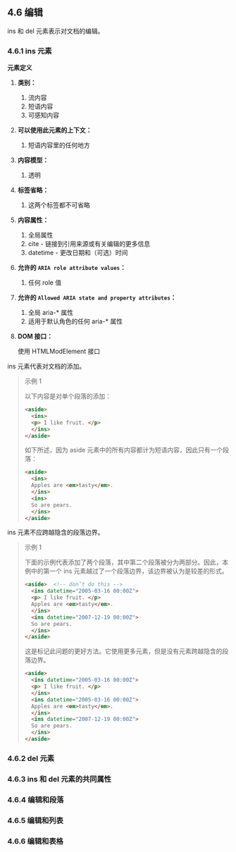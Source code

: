 ## 4.6 编辑

ins 和 del 元素表示对文档的编辑。

### 4.6.1 ins 元素
**元素定义**
1. **类别：**
    1. 流内容
    2. 短语内容
    3. 可感知内容
2. **可以使用此元素的上下文：**
    1. 短语内容里的任何地方
3. **内容模型：**
    1. 透明
4. **标签省略：**
    1. 这两个标签都不可省略
5. **内容属性：**
    1. 全局属性
    2. cite - 链接到引用来源或有关编辑的更多信息
    3. datetime - 更改日期和（可选）时间
6. **允许的 `ARIA role attribute values`：**
    1. 任何 role 值
7. **允许的 `Allowed ARIA state and property attributes`：**
    1. 全局 aria-* 属性
    2. 适用于默认角色的任何 aria-* 属性
8. **DOM 接口：**

    使用 HTMLModElement 接口

ins 元素代表对文档的添加。

> 示例 1
>
> 以下内容是对单个段落的添加：
> ```html
> <aside>
>   <ins>
>   <p> I like fruit. </p>
>   </ins>
> </aside>
> ```
> 
> 如下所述，因为 aside 元素中的所有内容都计为短语内容，因此只有一个段落：
> ```html
> <aside>
>   <ins>
>   Apples are <em>tasty</em>.
>   </ins>
>   <ins>
>   So are pears.
>   </ins>
> </aside>
> ```

ins 元素不应跨越隐含的段落边界。

> 示例 1
>
> 下面的示例代表添加了两个段落，其中第二个段落被分为两部分。因此，本例中的第一个 ins 元素越过了一个段落边界，该边界被认为是较差的形式。
> ```html
> <aside>  <!-- don’t do this -->
>   <ins datetime="2005-03-16 00:00Z">
>   <p> I like fruit. </p>
>   Apples are <em>tasty</em>.
>   </ins>
>   <ins datetime="2007-12-19 00:00Z">
>   So are pears.
>   </ins>
> </aside>
> ```
> 
> 这是标记此问题的更好方法。它使用更多元素，但是没有元素跨越隐含的段落边界。
> ```html
> <aside>
>   <ins datetime="2005-03-16 00:00Z">
>   <p> I like fruit. </p>
>   </ins>
>   <ins datetime="2005-03-16 00:00Z">
>   Apples are <em>tasty</em>.
>   </ins>
>   <ins datetime="2007-12-19 00:00Z">
>   So are pears.
>   </ins>
> </aside>
> ```
> 

### 4.6.2 del 元素
### 4.6.3 ins 和 del 元素的共同属性
### 4.6.4 编辑和段落
### 4.6.5 编辑和列表
### 4.6.6 编辑和表格